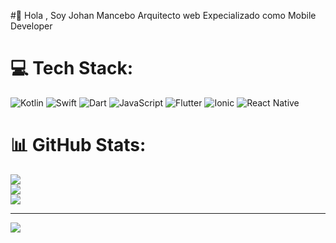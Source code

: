 #👋 Hola , Soy Johan Mancebo Arquitecto web Expecializado como Mobile Developer 

# 💻 Tech Stack:
![Kotlin](https://img.shields.io/badge/kotlin-%237F52FF.svg?style=for-the-badge&logo=kotlin&logoColor=white) ![Swift](https://img.shields.io/badge/swift-F54A2A?style=for-the-badge&logo=swift&logoColor=white) ![Dart](https://img.shields.io/badge/dart-%230175C2.svg?style=for-the-badge&logo=dart&logoColor=white) ![JavaScript](https://img.shields.io/badge/javascript-%23323330.svg?style=for-the-badge&logo=javascript&logoColor=%23F7DF1E) ![Flutter](https://img.shields.io/badge/Flutter-%2302569B.svg?style=for-the-badge&logo=Flutter&logoColor=white) ![Ionic](https://img.shields.io/badge/Ionic-%233880FF.svg?style=for-the-badge&logo=Ionic&logoColor=white) ![React Native](https://img.shields.io/badge/react_native-%2320232a.svg?style=for-the-badge&logo=react&logoColor=%2361DAFB)
# 📊 GitHub Stats:
![](https://github-readme-stats.vercel.app/api?username=johansit&theme=dark&hide_border=false&include_all_commits=false&count_private=false)<br/>
![](https://github-readme-streak-stats.herokuapp.com/?user=johansit&theme=dark&hide_border=false)<br/>
![](https://github-readme-stats.vercel.app/api/top-langs/?username=johansit&theme=dark&hide_border=false&include_all_commits=false&count_private=false&layout=compact)

---
[![](https://visitcount.itsvg.in/api?id=johansit&icon=0&color=0)](https://visitcount.itsvg.in)

<!-- Proudly created with GPRM ( https://gprm.itsvg.in ) -->
